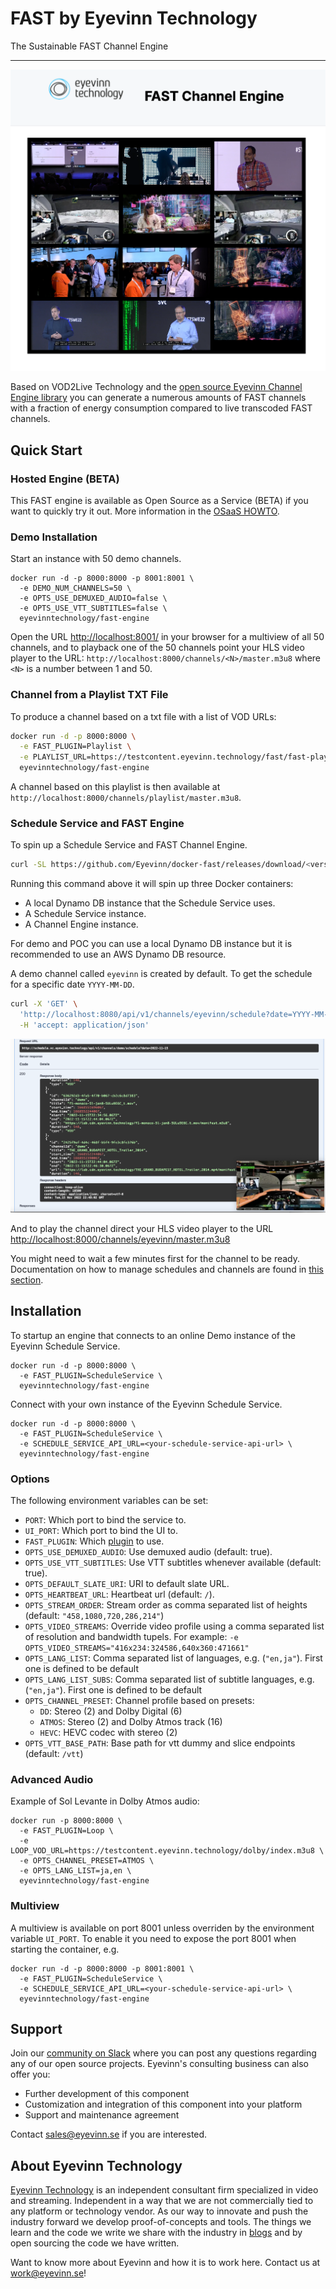 # FAST by Eyevinn Technology

The Sustainable FAST Channel Engine

---

![Screenshot multiview](images/ui-screenshot.png)

Based on VOD2Live Technology and the [open source Eyevinn Channel Engine library](https://vod2live.docs.eyevinn.technology) you can generate a numerous amounts of FAST channels with a fraction of energy consumption compared to live transcoded FAST channels.

## Quick Start

### Hosted Engine (BETA)

This FAST engine is available as Open Source as a Service (BETA) if you want to quickly try it out. More information in the [OSaaS HOWTO](osaas.md).

### Demo Installation

Start an instance with 50 demo channels.

```
docker run -d -p 8000:8000 -p 8001:8001 \
  -e DEMO_NUM_CHANNELS=50 \
  -e OPTS_USE_DEMUXED_AUDIO=false \
  -e OPTS_USE_VTT_SUBTITLES=false \
  eyevinntechnology/fast-engine
```

Open the URL [http://localhost:8001/](http://localhost:8001/) in your browser for a multiview of all 50 channels, and to playback one of the 50 channels point your HLS video player to the URL: `http://localhost:8000/channels/<N>/master.m3u8` where `<N>` is a number between 1 and 50.

### Channel from a Playlist TXT File

To produce a channel based on a txt file with a list of VOD URLs:

```bash
docker run -d -p 8000:8000 \
  -e FAST_PLUGIN=Playlist \
  -e PLAYLIST_URL=https://testcontent.eyevinn.technology/fast/fast-playlist.txt \
  eyevinntechnology/fast-engine
```

A channel based on this playlist is then available at `http://localhost:8000/channels/playlist/master.m3u8`.

### Schedule Service and FAST Engine

To spin up a Schedule Service and FAST Channel Engine.

```bash
curl -SL https://github.com/Eyevinn/docker-fast/releases/download/<version>/docker-compose.yml | docker-compose -f - up
```

Running this command above it will spin up three Docker containers:

- A local Dynamo DB instance that the Schedule Service uses.
- A Schedule Service instance.
- A Channel Engine instance.

For demo and POC you can use a local Dynamo DB instance but it is recommended to use an AWS Dynamo DB resource.

A demo channel called `eyevinn` is created by default. To get the schedule for a specific date `YYYY-MM-DD`.

```bash
curl -X 'GET' \
  'http://localhost:8080/api/v1/channels/eyevinn/schedule?date=YYYY-MM-DD' \
  -H 'accept: application/json'
```

![Screenshot schedule](images/screenshot.png)

And to play the channel direct your HLS video player to the URL [http://localhost:8000/channels/eyevinn/master.m3u8](http://web.player.eyevinn.technology/?manifest=http%3A%2F%2Flocalhost%3A8000%2Fchannels%2Feyevinn%2Fmaster.m3u8)

You might need to wait a few minutes first for the channel to be ready. Documentation on how to manage schedules and channels are found in [this section](plugins/schedule_service.md).

## Installation

To startup an engine that connects to an online Demo instance of the Eyevinn Schedule Service.

```
docker run -d -p 8000:8000 \
  -e FAST_PLUGIN=ScheduleService \
  eyevinntechnology/fast-engine
```

Connect with your own instance of the Eyevinn Schedule Service.

```
docker run -d -p 8000:8000 \
  -e FAST_PLUGIN=ScheduleService \
  -e SCHEDULE_SERVICE_API_URL=<your-schedule-service-api-url> \
  eyevinntechnology/fast-engine
```

### Options

The following environment variables can be set:

- `PORT`: Which port to bind the service to.
- `UI_PORT`: Which port to bind the UI to.
- `FAST_PLUGIN`: Which [plugin](plugins.md) to use.
- `OPTS_USE_DEMUXED_AUDIO`: Use demuxed audio (default: true).
- `OPTS_USE_VTT_SUBTITLES`: Use VTT subtitles whenever available (default: true).
- `OPTS_DEFAULT_SLATE_URI`: URI to default slate URL.
- `OPTS_HEARTBEAT_URL`: Heartbeat url (default: `/`).
- `OPTS_STREAM_ORDER`: Stream order as comma separated list of heights (default: `"458,1080,720,286,214"`)
- `OPTS_VIDEO_STREAMS`: Override video profile using a comma separated list of resolution and bandwidth tupels. For example: `-e OPTS_VIDEO_STREAMS="416x234:324586,640x360:471661"`
- `OPTS_LANG_LIST`: Comma separated list of languages, e.g. (`"en,ja"`). First one is defined to be default
- `OPTS_LANG_LIST_SUBS`: Comma separated list of subtitle languages, e.g. (`"en,ja"`). First one is defined to be default
- `OPTS_CHANNEL_PRESET`: Channel profile based on presets:
  - `DD`: Stereo (2) and Dolby Digital (6)
  - `ATMOS`: Stereo (2) and Dolby Atmos track (16)
  - `HEVC`: HEVC codec with stereo (2)
- `OPTS_VTT_BASE_PATH`: Base path for vtt dummy and slice endpoints (default: `/vtt`)

### Advanced Audio

Example of Sol Levante in Dolby Atmos audio:

```
docker run -p 8000:8000 \
  -e FAST_PLUGIN=Loop \
  -e LOOP_VOD_URL=https://testcontent.eyevinn.technology/dolby/index.m3u8 \
  -e OPTS_CHANNEL_PRESET=ATMOS \
  -e OPTS_LANG_LIST=ja,en \
  eyevinntechnology/fast-engine
```

### Multiview

A multiview is available on port 8001 unless overriden by the environment variable `UI_PORT`. To enable it you need to expose the port 8001 when starting the container, e.g.

```
docker run -d -p 8000:8000 -p 8001:8001 \
  -e FAST_PLUGIN=ScheduleService \
  -e SCHEDULE_SERVICE_API_URL=<your-schedule-service-api-url> \
  eyevinntechnology/fast-engine
```

## Support

Join our [community on Slack](http://slack.streamingtech.se) where you can post any questions regarding any of our open source projects. Eyevinn's consulting business can also offer you:

- Further development of this component
- Customization and integration of this component into your platform
- Support and maintenance agreement

Contact [sales@eyevinn.se](mailto:sales@eyevinn.se) if you are interested.

## About Eyevinn Technology

[Eyevinn Technology](https://www.eyevinntechnology.se) is an independent consultant firm specialized in video and streaming. Independent in a way that we are not commercially tied to any platform or technology vendor. As our way to innovate and push the industry forward we develop proof-of-concepts and tools. The things we learn and the code we write we share with the industry in [blogs](https://dev.to/video) and by open sourcing the code we have written.

Want to know more about Eyevinn and how it is to work here. Contact us at work@eyevinn.se!
